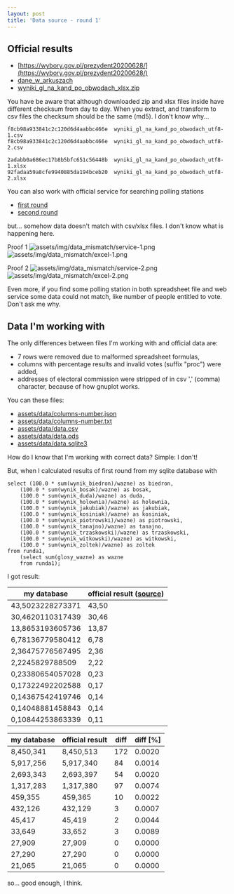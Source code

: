 ```yaml
---
layout: post
title: 'Data source - round 1'
---
```


## Official results

* [https://wybory.gov.pl/prezydent20200628/](https://wybory.gov.pl/prezydent20200628/)
* [dane_w_arkuszach](https://wybory.gov.pl/prezydent20200628/pl/dane_w_arkuszach)
* [wyniki_gl_na_kand_po_obwodach_xlsx.zip](https://wybory.gov.pl/prezydent20200628/data/1/csv/wyniki_gl_na_kand_po_obwodach_xlsx.zip)


You have be aware that although downloaded zip  and xlsx files inside have different checksum from day to day. When you extract, and transform to csv files the checksum should be the same (md5).
I don't know why... 

```
f8cb98a933841c2c120d6d4aabbc466e  wyniki_gl_na_kand_po_obwodach_utf8-1.csv
f8cb98a933841c2c120d6d4aabbc466e  wyniki_gl_na_kand_po_obwodach_utf8-2.csv

2adabb0a686ec17b8b5bfc651c56448b  wyniki_gl_na_kand_po_obwodach_utf8-1.xlsx
92fadaa59a8cfe9940885da194bceb20  wyniki_gl_na_kand_po_obwodach_utf8-2.xlsx
```

You can also work with official service for searching polling stations
* [first round](https://wybory.gov.pl/prezydent20200628/pl/organy_wyborcze/obwodowe/1/pl)
* [second round](https://wybory.gov.pl/prezydent20200628/pl/organy_wyborcze/obwodowe/2/pl)

but... somehow data doesn't match with csv/xlsx files. I don't know what is happening here.

Proof 1
![assets/img/data_mismatch/service-1.png]({{site.baseurl}}/assets/img/data_mismatch/service-1.png)
![assets/img/data_mismatch/excel-1.png]({{site.baseurl}}/assets/img/data_mismatch/excel-1.png)

Proof 2
![assets/img/data_mismatch/service-2.png]({{site.baseurl}}/assets/img/data_mismatch/service-2.png)
![assets/img/data_mismatch/excel-2.png]({{site.baseurl}}/assets/img/data_mismatch/excel-2.png)

Even more, if you find some polling station in both spreadsheet file and web service some data could not match, like number of people entitled to vote. Don't ask me why.

## Data I'm working with

The only differences between files I'm working with and official data are:
* 7 rows were removed due to malformed spreadsheet formulas,
* columns with percentage results and invalid votes (suffix "proc") were added,
* addresses of electoral commission were stripped of in csv ',' (comma) character, because of how gnuplot works.

You can these files:
* [assets/data/columns-number.json]({{site.baseurl}}/assets/data/columns-number.json)
* [assets/data/columns-number.txt]({{site.baseurl}}/assets/data/columns-number.txt)
* [assets/data/data.csv]({{site.baseurl}}/assets/data/data.csv)
* [assets/data/data.ods]({{site.baseurl}}/assets/data/data.ods)
* [assets/data/data.sqlite3]({{site.baseurl}}/assets/data/data.sqlite3)

How do I know that I'm working with correct data? Simple: I don't!

But, when I calculated results of first round from my sqlite database with
```
select (100.0 * sum(wynik_biedron)/wazne) as biedron,
    (100.0 * sum(wynik_bosak)/wazne) as bosak,
    (100.0 * sum(wynik_duda)/wazne) as duda,
    (100.0 * sum(wynik_holownia)/wazne) as holownia,
    (100.0 * sum(wynik_jakubiak)/wazne) as jakubiak,
    (100.0 * sum(wynik_kosiniak)/wazne) as kosiniak,
    (100.0 * sum(wynik_piotrowski)/wazne) as piotrowski,
    (100.0 * sum(wynik_tanajno)/wazne) as tanajno,
    (100.0 * sum(wynik_trzaskowski)/wazne) as trzaskowski,
    (100.0 * sum(wynik_witkowski)/wazne) as witkowski,
    (100.0 * sum(wynik_zoltek)/wazne) as zoltek
from runda1,
    (select sum(glosy_wazne) as wazne
    from runda1);
```
I got result:


|my database    |official result ([source](https://wybory.gov.pl/prezydent20200628/))|
|---------------|---------------|
|43,5023228273371|43,50          |
|30,4620110317439|30,46          |
|13,8653193605736|13,87          |
|6,78136779580412|6,78           |
|2,36475776567495|2,36           |
|2,2245829788509|2,22           |
|0,23380654057028|0,23           |
|0,17322492202588|0,17           |
|0,14367542419746|0,14           |
|0,14048881458843|0,14           |
|0,10844253863339|0,11           |


|my database    |official result|diff|diff [%]|
|---------------|---------------|----|--------|
|8,450,341   |8,450,513   |172 |0.0020  |
|5,917,256   |5,917,340   |84  |0.0014  |
|2,693,343   |2,693,397   |54  |0.0020  |
|1,317,283   |1,317,380   |97  |0.0074  |
|459,355     |459,365     |10  |0.0022  |
|432,126     |432,129     |3   |0.0007  |
|45,417      |45,419      |2   |0.0044  |
|33,649      |33,652      |3   |0.0089  |
|27,909      |27,909      |0   |0.0000  |
|27,290      |27,290      |0   |0.0000  |
|21,065      |21,065      |0   |0.0000  |

so... good enough, I think.